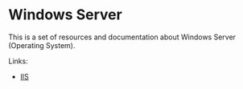 # Windows Server

This is a set of resources and documentation about Windows Server (Operating System).

Links:

* [IIS](./iis.md)
